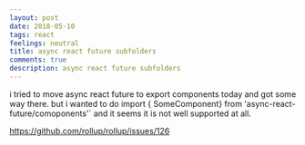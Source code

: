 ```yaml
---
layout: post
date: 2018-05-10
tags: react
feelings: neutral
title: async react future subfolders
comments: true
description: async react future subfolders
---
```


i tried to move async react future to export components today and got some way there. but i wanted to do import { SomeComponent} from 'async-react-future/comoponents'` and it seems it is not well supported at all.

<https://github.com/rollup/rollup/issues/126>
